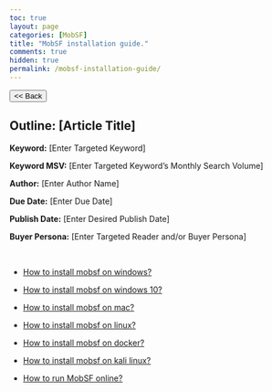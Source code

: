 ```yaml
---
toc: true
layout: page
categories: [MobSF]
title: "MobSF installation guide."
comments: true
hidden: true
permalink: /mobsf-installation-guide/
---
```


<button class="back-button" onclick="window.history.back()"><< Back</button>

## Outline: [Article Title]

**Keyword:** [Enter Targeted Keyword]

**Keyword MSV:** [Enter Targeted Keyword’s Monthly Search Volume]

**Author:** [Enter Author Name]

**Due Date:** [Enter Due Date]

**Publish Date:** [Enter Desired Publish Date]

**Buyer Persona:** [Enter Targeted Reader and/or Buyer Persona]

<br>

<ul>
<li><p><a href="https://aviyeldevrel.github.io/Aviyel-Blogs-Review/">How to install mobsf on windows?</a><p>
<li><p><a href="https://aviyeldevrel.github.io/Aviyel-Blogs-Review/">How to install mobsf on windows 10?</a><p>
<li><p><a href="https://aviyeldevrel.github.io/Aviyel-Blogs-Review/">How to install mobsf on mac?</a><p>
<li><p><a href="https://aviyeldevrel.github.io/Aviyel-Blogs-Review/">How to install mobsf on linux?</a><p>
<li><p><a href="https://aviyeldevrel.github.io/Aviyel-Blogs-Review/">How to install mobsf on docker?</a><p>
<li><p><a href="https://aviyeldevrel.github.io/Aviyel-Blogs-Review/">How to install mobsf on kali linux?</a><p>
<li><p><a href="https://aviyeldevrel.github.io/Aviyel-Blogs-Review/">How to run MobSF online?</a><p>
